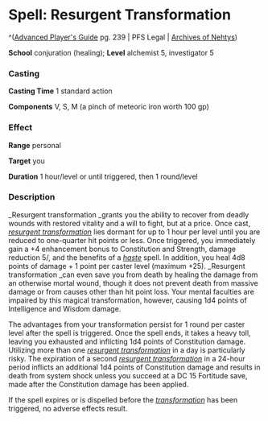 # Spell: Resurgent Transformation

^([Advanced Player's Guide][ss-resurgent-transformation] pg. 239 | PFS Legal | [Archives of Nehtys][sn-resurgent-transformation])

**School** conjuration (healing); **Level** alchemist 5, investigator 5

### Casting

**Casting Time** 1 standard action

**Components** V, S, M (a pinch of meteoric iron worth 100 gp)

### Effect

**Range** personal

**Target** you

**Duration** 1 hour/level or until triggered, then 1 round/level

### Description

_Resurgent transformation _grants you the ability to recover from deadly wounds with restored vitality and a will to fight, but at a price. Once cast, _[resurgent transformation]_ lies dormant for up to 1 hour per level until you are reduced to one-quarter hit points or less. Once triggered, you immediately gain a +4 enhancement bonus to Constitution and Strength, damage reduction 5/, and the benefits of a _[haste]_ spell. In addition, you heal 4d8 points of damage + 1 point per caster level (maximum +25). _Resurgent transformation _can even save you from death by healing the damage from an otherwise mortal wound, though it does not prevent death from massive damage or from causes other than hit point loss. Your mental faculties are impaired by this magical transformation, however, causing 1d4 points of Intelligence and Wisdom damage.

The advantages from your transformation persist for 1 round per caster level after the spell is triggered. Once the spell ends, it takes a heavy toll, leaving you exhausted and inflicting 1d4 points of Constitution damage. Utilizing more than one _[resurgent transformation]_ in a day is particularly risky. The expiration of a second _[resurgent transformation]_ in a 24-hour period inflicts an additional 1d4 points of Constitution damage and results in death from system shock unless you succeed at a DC 15 Fortitude save, made after the Constitution damage has been applied.

If the spell expires or is dispelled before the _[transformation]_ has been triggered, no adverse effects result.

[ss-resurgent-transformation]: http://paizo.com/pathfinderRPG/v57
[sn-resurgent-transformation]: http://www.archivesofnethys.com/SpellDisplay.aspx?ItemName=Resurgent%20Transformation
[resurgent transformation]: http://www.archivesofnethys.com/SpellDisplay.aspx?ItemName=resurgent%20transformation
[haste]: http://www.archivesofnethys.com/SpellDisplay.aspx?ItemName=haste
[transformation]: http://www.archivesofnethys.com/SpellDisplay.aspx?ItemName=transformation